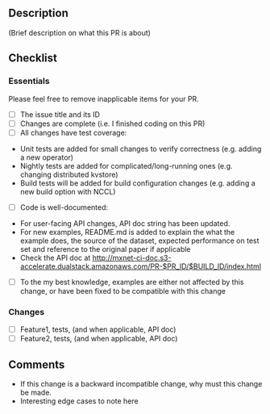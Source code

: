 ## Description ##
(Brief description on what this PR is about)

## Checklist ##
### Essentials ###
Please feel free to remove inapplicable items for your PR.
- [ ] The issue title and its ID
- [ ] Changes are complete (i.e. I finished coding on this PR)
- [ ] All changes have test coverage:
- Unit tests are added for small changes to verify correctness (e.g. adding a new operator)
- Nightly tests are added for complicated/long-running ones (e.g. changing distributed kvstore)
- Build tests will be added for build configuration changes (e.g. adding a new build option with NCCL)
- [ ] Code is well-documented: 
- For user-facing API changes, API doc string has been updated.
- For new examples, README.md is added to explain the what the example does, the source of the dataset, expected performance on test set and reference to the original paper if applicable
- Check the API doc at http://mxnet-ci-doc.s3-accelerate.dualstack.amazonaws.com/PR-$PR_ID/$BUILD_ID/index.html
- [ ] To the my best knowledge, examples are either not affected by this change, or have been fixed to be compatible with this change

### Changes ###
- [ ] Feature1, tests, (and when applicable, API doc)
- [ ] Feature2, tests, (and when applicable, API doc)

## Comments ##
- If this change is a backward incompatible change, why must this change be made.
- Interesting edge cases to note here
